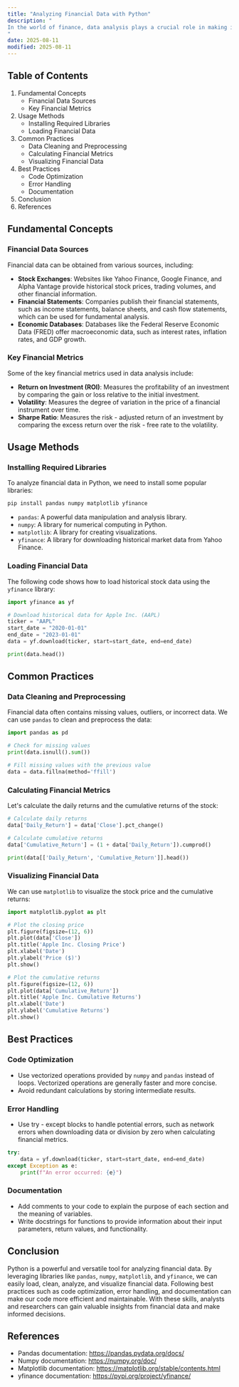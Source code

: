 ```yaml
---
title: "Analyzing Financial Data with Python"
description: "
In the world of finance, data analysis plays a crucial role in making informed decisions. Python has emerged as a powerful tool for financial data analysis due to its simplicity, flexibility, and the availability of a wide range of libraries. This blog post aims to provide a comprehensive guide on how to analyze financial data using Python, covering fundamental concepts, usage methods, common practices, and best practices.
"
date: 2025-08-11
modified: 2025-08-11
---
```


## Table of Contents
1. Fundamental Concepts
    - Financial Data Sources
    - Key Financial Metrics
2. Usage Methods
    - Installing Required Libraries
    - Loading Financial Data
3. Common Practices
    - Data Cleaning and Preprocessing
    - Calculating Financial Metrics
    - Visualizing Financial Data
4. Best Practices
    - Code Optimization
    - Error Handling
    - Documentation
5. Conclusion
6. References

## Fundamental Concepts

### Financial Data Sources
Financial data can be obtained from various sources, including:
- **Stock Exchanges**: Websites like Yahoo Finance, Google Finance, and Alpha Vantage provide historical stock prices, trading volumes, and other financial information.
- **Financial Statements**: Companies publish their financial statements, such as income statements, balance sheets, and cash flow statements, which can be used for fundamental analysis.
- **Economic Databases**: Databases like the Federal Reserve Economic Data (FRED) offer macroeconomic data, such as interest rates, inflation rates, and GDP growth.

### Key Financial Metrics
Some of the key financial metrics used in data analysis include:
- **Return on Investment (ROI)**: Measures the profitability of an investment by comparing the gain or loss relative to the initial investment.
- **Volatility**: Measures the degree of variation in the price of a financial instrument over time.
- **Sharpe Ratio**: Measures the risk - adjusted return of an investment by comparing the excess return over the risk - free rate to the volatility.

## Usage Methods

### Installing Required Libraries
To analyze financial data in Python, we need to install some popular libraries:
```bash
pip install pandas numpy matplotlib yfinance
```
- `pandas`: A powerful data manipulation and analysis library.
- `numpy`: A library for numerical computing in Python.
- `matplotlib`: A library for creating visualizations.
- `yfinance`: A library for downloading historical market data from Yahoo Finance.

### Loading Financial Data
The following code shows how to load historical stock data using the `yfinance` library:
```python
import yfinance as yf

# Download historical data for Apple Inc. (AAPL)
ticker = "AAPL"
start_date = "2020-01-01"
end_date = "2023-01-01"
data = yf.download(ticker, start=start_date, end=end_date)

print(data.head())
```

## Common Practices

### Data Cleaning and Preprocessing
Financial data often contains missing values, outliers, or incorrect data. We can use `pandas` to clean and preprocess the data:
```python
import pandas as pd

# Check for missing values
print(data.isnull().sum())

# Fill missing values with the previous value
data = data.fillna(method='ffill')
```

### Calculating Financial Metrics
Let's calculate the daily returns and the cumulative returns of the stock:
```python
# Calculate daily returns
data['Daily_Return'] = data['Close'].pct_change()

# Calculate cumulative returns
data['Cumulative_Return'] = (1 + data['Daily_Return']).cumprod()

print(data[['Daily_Return', 'Cumulative_Return']].head())
```

### Visualizing Financial Data
We can use `matplotlib` to visualize the stock price and the cumulative returns:
```python
import matplotlib.pyplot as plt

# Plot the closing price
plt.figure(figsize=(12, 6))
plt.plot(data['Close'])
plt.title('Apple Inc. Closing Price')
plt.xlabel('Date')
plt.ylabel('Price ($)')
plt.show()

# Plot the cumulative returns
plt.figure(figsize=(12, 6))
plt.plot(data['Cumulative_Return'])
plt.title('Apple Inc. Cumulative Returns')
plt.xlabel('Date')
plt.ylabel('Cumulative Returns')
plt.show()
```

## Best Practices

### Code Optimization
- Use vectorized operations provided by `numpy` and `pandas` instead of loops. Vectorized operations are generally faster and more concise.
- Avoid redundant calculations by storing intermediate results.

### Error Handling
- Use try - except blocks to handle potential errors, such as network errors when downloading data or division by zero when calculating financial metrics.
```python
try:
    data = yf.download(ticker, start=start_date, end=end_date)
except Exception as e:
    print(f"An error occurred: {e}")
```

### Documentation
- Add comments to your code to explain the purpose of each section and the meaning of variables.
- Write docstrings for functions to provide information about their input parameters, return values, and functionality.

## Conclusion
Python is a powerful and versatile tool for analyzing financial data. By leveraging libraries like `pandas`, `numpy`, `matplotlib`, and `yfinance`, we can easily load, clean, analyze, and visualize financial data. Following best practices such as code optimization, error handling, and documentation can make our code more efficient and maintainable. With these skills, analysts and researchers can gain valuable insights from financial data and make informed decisions.

## References
- Pandas documentation: https://pandas.pydata.org/docs/
- Numpy documentation: https://numpy.org/doc/
- Matplotlib documentation: https://matplotlib.org/stable/contents.html
- yfinance documentation: https://pypi.org/project/yfinance/